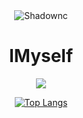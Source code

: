 <!--### Hi there 👋-->

<!--
**Shadownc/Shadownc** is a ✨ _special_ ✨ repository because its `README.md` (this file) appears on your GitHub profile.

Here are some ideas to get you started:

- 🔭 I’m currently working on ...
- 🌱 I’m currently learning ...
- 👯 I’m looking to collaborate on ...
- 🤔 I’m looking for help with ...
- 💬 Ask me about ...
- 📫 How to reach me: ...
- 😄 Pronouns: ...
- ⚡ Fun fact: ...
-->
<div align=center>
  <img src="https://avatars.githubusercontent.com/u/19424471?v=4" alt="Shadownc" />
  
  # IMyself
  
  ![](https://komarev.com/ghpvc/?username=Shadownc&color=blue)
  
  [![Top Langs](https://github-readme-stats.vercel.app/api/top-langs/?username=Shadownc&layout=compact)](https://github.com/Shadownc/blogTS)
  <!--[![Readme Card](https://github-readme-stats.vercel.app/api/pin/?username=Shadownc&repo=blogTS)](https://github.com/Shadownc/blogTS)-->
</div>
